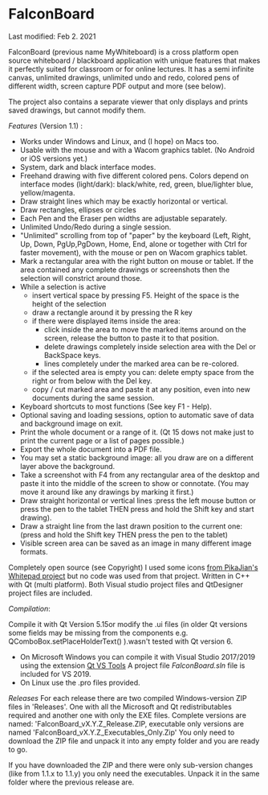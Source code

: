 # FalconBoard

Last modified: Feb 2. 2021

FalconBoard (previous name MyWhiteboard) is a cross platform open source 
whiteboard / blackboard application with unique features that makes it 
perfectly suited for classroom or for online lectures. It has a semi 
infinite canvas, unlimited drawings, unlimited undo and redo, colored 
pens of different width, screen capture PDF output and more (see below).

The project also contains a separate viewer that only displays and prints
saved drawings, but cannot modify them.

*Features* (Version 1.1) : 

   -  Works under Windows and Linux, and (I hope) on Macs too.
   -  Usable with the mouse and with a Wacom graphics tablet. 
        (No Android or iOS versions yet.)
   -  System, dark and black interface modes.
   -  Freehand drawing with five different colored pens. Colors depend on
      interface modes (light/dark): black/white, red, green, blue/lighter blue, 
      yellow/magenta.
   -  Draw straight lines which may be exactly horizontal or vertical.
   -  Draw rectangles, ellipses or circles
   -  Each Pen and the Eraser pen widths are adjustable separately.
   -  Unlimited Undo/Redo during a single session.
   -  "Unlimited" scrolling from top of "paper" by the keyboard 
      (Left, Right, Up, Down, PgUp,PgDown, Home, End, 
       alone or together with Ctrl for faster movement), with the mouse or
       pen on Wacom graphics tablet.
   -  Mark a rectangular area with the right button on mouse or tablet. 
        If the area contained any complete drawings or screenshots then 
        the selection will constrict around those.
   -  While a selection is active
        - insert vertical space by pressing F5. Height of the space is the 
            height of the selection
        - draw a rectangle around it by pressing the R key
        - if there were displayed items inside the area:
            - click inside the area to move the marked items around on the screen,
              release the button to paste it to that position.
            - delete drawings completely inside selection
              area with the Del or BackSpace keys.
            - lines completely under the marked area can be re-colored.
        - if the selected area is empty you can:
              delete empty space from the right  or from below with the Del key. 
        - copy / cut marked area and paste it at any position, even into new
          documents during the same session.
   -  Keyboard shortcuts to most functions (See key F1 - Help).
   -  Optional saving and loading sessions, option to automatic save of data
      and background image on exit.
   -  Print the whole document or a range of it. (Qt 15 dows not make
      just to print the current page or a list of pages possible.)
   -  Export the whole document into a PDF file.
   -  You may set a static background image: all you draw are on a different layer above
        the background.
   -  Take a screenshot with F4 from any rectangular area of the desktop and
      paste it into the middle of the screen to show or connotate. (You may move it
      around like any drawings by marking it first.)
  -   Draw straight horizontal or vertical lines :press the left mouse button or 
        press the pen to the tablet THEN press and hold the Shift key and start
        drawing).
  -   Draw a straight line from the last drawn position to the current one:
        (press and hold the Shift key THEN press the pen to the tablet)
  -   Visible screen area can be saved as an image in many different image formats.

  Completely open source (see Copyright)
        I used some icons [from PikaJian's Whitepad project](https://github.com/PikaJian)
        but no code was used from that project.
  Written in C++ with Qt (multi platform).
  Both Visual studio project files and QtDesigner project files are included.
  
*Compilation*:

  Compile it with Qt Version 5.15or modify the .ui files 
    (in older Qt versions some fields may be missing from the components 
    e.g. QComboBox.setPlaceHolderText() ).wasn't tested with Qt version 6.
  - On Microsoft Windows you can  compile it with Visual Studio 2017/2019
    using the extension [Qt VS Tools](https://marketplace.visualstudio.com/items?itemName=TheQtCompany.QtVisualStudioTools-19123)
    A project file *FalconBoard.sln* file is included for VS 2019.
  - On Linux use the .pro files provided. 

*Releases*
  For each release there are two compiled Windows-version ZIP files 
  in 'Releases'. One with all the Microsoft and Qt redistributables required
  and another one  with only the EXE files.
  Complete versions are named: 'FalconBoard_vX.Y.Z_Release.ZIP,
  executable only versions are named 'FalconBoard_vX.Y.Z_Executables_Only.Zip'
  You only need to download the ZIP file and unpack it into any empty folder
  and you are ready to go.
  
  If you have downloaded the ZIP and there were only sub-version changes 
  (like from 1.1.x to 1.1.y) you only need the executables. 
  Unpack it in the same folder where the previous release are.
